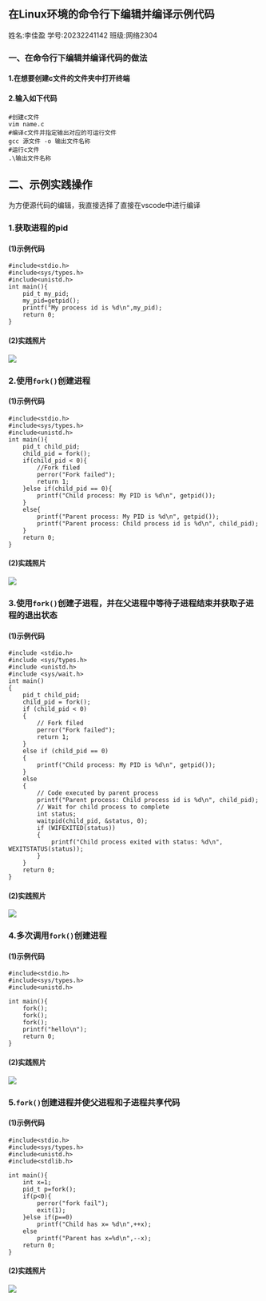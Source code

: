 ## 在Linux环境的命令行下编辑并编译示例代码  
姓名:李佳盈 学号:20232241142 班级:网络2304

### 一、在命令行下编辑并编译代码的做法
#### 1.在想要创建c文件的文件夹中打开终端
#### 2.输入如下代码
```
#创建c文件
vim name.c
#编译c文件并指定输出对应的可运行文件
gcc 源文件 -o 输出文件名称
#运行c文件
.\输出文件名称
```
## 二、示例实践操作
为方便源代码的编辑，我直接选择了直接在vscode中进行编译
### 1.获取进程的pid
#### (1)示例代码
```
#include<stdio.h>
#include<sys/types.h>
#include<unistd.h>
int main(){
    pid_t my_pid;
    my_pid=getpid();
    printf("My process id is %d\n",my_pid);
    return 0;
}
```
#### (2)实践照片
![](1.png)
### 2.使用`fork()`创建进程
#### (1)示例代码
```
#include<stdio.h>
#include<sys/types.h>
#include<unistd.h>
int main(){
    pid_t child_pid;
    child_pid = fork();
    if(child_pid < 0){
        //Fork filed
        perror("Fork failed");
        return 1;
    }else if(child_pid == 0){
        printf("Child process: My PID is %d\n", getpid());
    }
    else{
        printf("Parent process: My PID is %d\n", getpid());
        printf("Parent process: Child process id is %d\n", child_pid);
    }
    return 0;
}
```
#### (2)实践照片
![](2.png)
### 3.使用`fork()`创建子进程，并在父进程中等待子进程结束并获取子进程的退出状态
#### (1)示例代码
```
#include <stdio.h>
#include <sys/types.h>
#include <unistd.h>
#include <sys/wait.h>
int main()
{
    pid_t child_pid;
    child_pid = fork();
    if (child_pid < 0)
    {
        // Fork filed
        perror("Fork failed");
        return 1;
    }
    else if (child_pid == 0)
    {
        printf("Child process: My PID is %d\n", getpid());
    }
    else
    {
        // Code executed by parent process
        printf("Parent process: Child process id is %d\n", child_pid);
        // Wait for child process to complete
        int status;
        waitpid(child_pid, &status, 0);
        if (WIFEXITED(status))
        {
            printf("Child process exited with status: %d\n", WEXITSTATUS(status));
        }
    }
    return 0;
}
```
#### (2)实践照片
![](3.png)
### 4.多次调用`fork()`创建进程
#### (1)示例代码
```
#include<stdio.h>
#include<sys/types.h>
#include<unistd.h>

int main(){
    fork();
    fork();
    fork();
    printf("hello\n");
    return 0;
}
```
#### (2)实践照片
![](4.png)
### 5.`fork()`创建进程并使父进程和子进程共享代码
#### (1)示例代码
```
#include<stdio.h>
#include<sys/types.h>
#include<unistd.h>
#include<stdlib.h>

int main(){
    int x=1;
    pid_t p=fork();
    if(p<0){
        perror("fork fail");
        exit(1);
    }else if(p==0)
        printf("Child has x= %d\n",++x);
    else
        printf("Parent has x=%d\n",--x);
    return 0;
}
```
#### (2)实践照片
![](5.png)